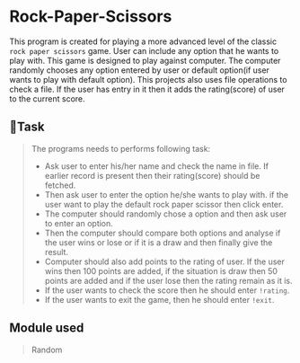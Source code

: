 # Rock-Paper-Scissors
This program is created for playing a more advanced level of the classic `rock paper scissors` game. User can include any option that he wants to play with. This game is designed to play against computer. The computer randomly chooses any option entered by user or default option(if user wants to play with default option).
This projects also uses file operations to check a file. If the user has entry in it then it adds the rating(score) of user to the current score.

## :pushpin:Task
> The programs needs to performs following task:
> - Ask user to enter his/her name and check the name in file. If earlier record is present then their rating(score) should be fetched.
> - Then ask user to enter the option he/she wants to play with. if the user want to play the default rock paper scissor then click enter.
> - The computer should randomly chose a option and then ask user to enter an option.
> - Then the computer should compare both options and analyse if the user wins or lose or if it is a draw and then finally give the result.
> - Computer should also add points to the rating of user. If the user wins then 100 points are added, if the situation is draw then 50 points are added and if the user lose then the rating remain as it is.
> - If the user wants to check the score then he should enter `!rating`.
> - If the user wants to exit the game, then he should enter `!exit`.

## Module used
> Random


